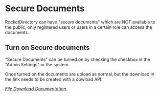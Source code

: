 ﻿# Secure Documents

RocketDirectory can have "secure documents" which are NOT available to the public, only registered users or users in a certain role can access the documents.  

## Turn on Secure documents
"Secure Documents" can be turned on by checking the checkbox in the "Admin Settings" or the system.

Once turned on the documents are upload as normal, but the download in the link needs to be created with a dowload API.

*[File Download Documentation](https://github.com/Rocket-CDS/DNNrocket/blob/master/API/Documents/FileDownload.md)*.  
